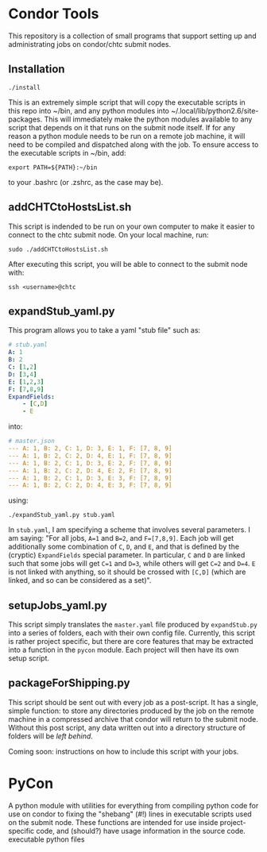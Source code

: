 Condor Tools
================
This repository is a collection of small programs that support setting
up and administrating jobs on condor/chtc submit nodes.

Installation
-------------
`./install`

This is an extremely simple script that will copy the executable scripts
in this repo into ~/bin, and any python modules into
~/.local/lib/python2.6/site-packages. This will immediately make the
python modules available to any script that depends on it that runs on
the submit node itself. If for any reason a python module needs to be
run on a remote job machine, it will need to be compiled and dispatched
along with the job. To ensure access to the  executable scripts in
~/bin, add:

`export PATH=${PATH}:~/bin`

to your .bashrc (or .zshrc, as the case may be).

addCHTCtoHostsList.sh
---------------------
This script is indended to be run on your own computer to make it easier
to connect to the chtc submit node. On your local machine, run:

`sudo ./addCHTCtoHostsList.sh`

After executing this script, you will be able to connect to the submit
node with:

`ssh <username>@chtc`

expandStub_yaml.py
-------------
This program allows you to take a yaml "stub file" such as:

```yaml
# stub.yaml
A: 1
B: 2
C: [1,2]
D: [3,4]
E: [1,2,3]
F: [7,8,9]
ExpandFields:
    - [C,D]
    - E
```

into:

```yaml
# master.json
--- A: 1, B: 2, C: 1, D: 3, E: 1, F: [7, 8, 9]
--- A: 1, B: 2, C: 2, D: 4, E: 1, F: [7, 8, 9]
--- A: 1, B: 2, C: 1, D: 3, E: 2, F: [7, 8, 9]
--- A: 1, B: 2, C: 2, D: 4, E: 2, F: [7, 8, 9]
--- A: 1, B: 2, C: 1, D: 3, E: 3, F: [7, 8, 9]
--- A: 1, B: 2, C: 2, D: 4, E: 3, F: [7, 8, 9]
```

using:

`./expandStub_yaml.py stub.yaml`

In `stub.yaml`, I am specifying a scheme that involves several parameters. I am saying: "For all jobs, `A=1` and `B=2`, and `F=[7,8,9]`. Each job will get additionally some combination of `C`, `D`, and `E`, and that is defined by the (cryptic) `ExpandFields` special parameter.  In particular, `C` and `D` are linked such that some jobs will get `C=1` and `D=3`, while others will get `C=2` and `D=4`. `E` is not linked with anything, so it should be crossed with `[C,D]` (which are linked, and so can be considered as a set)".

setupJobs_yaml.py
-----------
This script simply translates the `master.yaml` file produced by
`expandStub.py` into a series of folders, each with their own config
file. Currently, this script is rather project specific, but there are
core features that may be extracted into a function in the `pycon`
module. Each project will then have its own setup script.

packageForShipping.py
---------------------
This script should be sent out with every job as a post-script. It has a
single, simple function: to store any directories produced by the job on
the remote machine in a compressed archive that condor will return to
the submit node. Without this post script, any data written out into a
directory structure of folders will be _left behind_.

Coming soon: instructions on how to include this script with your jobs.

PyCon
=====
A python module with utilities for everything from compiling python code
for use on condor to fixing the "shebang" (#!) lines in executable
scripts used on the submit node. These functions are intended for use
inside project-specific code, and (should?) have usage information in
the source code.
executable python files
